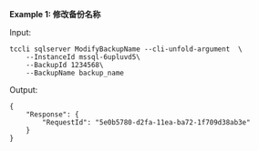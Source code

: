 **Example 1: 修改备份名称**



Input: 

```
tccli sqlserver ModifyBackupName --cli-unfold-argument  \
    --InstanceId mssql-6upluvd5\
    --BackupId 1234568\
    --BackupName backup_name
```

Output: 
```
{
    "Response": {
        "RequestId": "5e0b5780-d2fa-11ea-ba72-1f709d38ab3e"
    }
}
```

